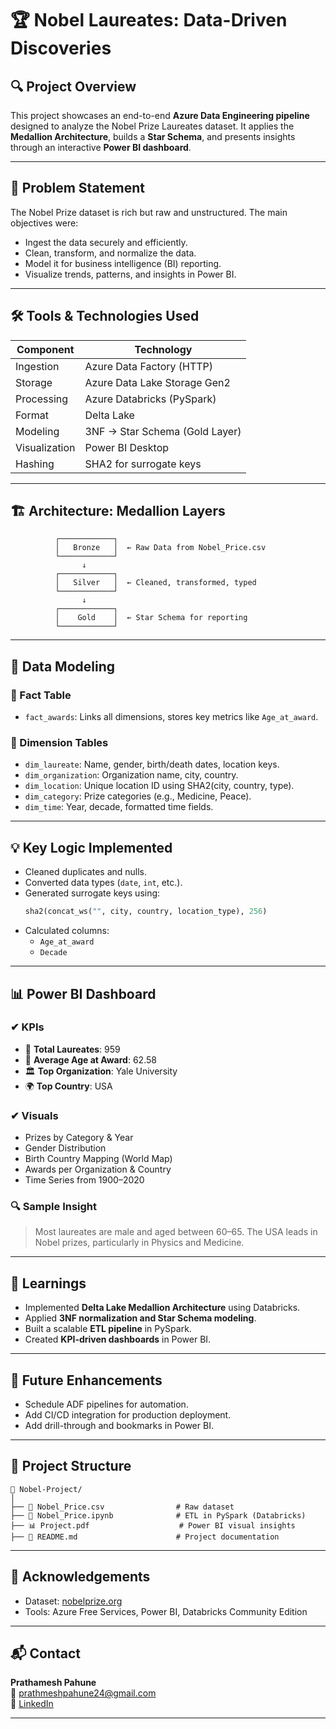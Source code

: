 
# 🏆 Nobel Laureates: Data-Driven Discoveries

## 🔍 Project Overview

This project showcases an end-to-end **Azure Data Engineering pipeline** designed to analyze the Nobel Prize Laureates dataset. It applies the **Medallion Architecture**, builds a **Star Schema**, and presents insights through an interactive **Power BI dashboard**.

---

## 📌 Problem Statement

The Nobel Prize dataset is rich but raw and unstructured. The main objectives were:
- Ingest the data securely and efficiently.
- Clean, transform, and normalize the data.
- Model it for business intelligence (BI) reporting.
- Visualize trends, patterns, and insights in Power BI.

---

## 🛠️ Tools & Technologies Used

| Component             | Technology                      |
|----------------------|----------------------------------|
| Ingestion            | Azure Data Factory (HTTP)       |
| Storage              | Azure Data Lake Storage Gen2    |
| Processing           | Azure Databricks (PySpark)      |
| Format               | Delta Lake                      |
| Modeling             | 3NF → Star Schema (Gold Layer)  |
| Visualization        | Power BI Desktop                |
| Hashing              | SHA2 for surrogate keys         |

---

## 🏗️ Architecture: Medallion Layers

```text
          ┌────────────┐
          │   Bronze   │  ← Raw Data from Nobel_Price.csv
          └────────────┘
                ↓
          ┌────────────┐
          │   Silver   │  ← Cleaned, transformed, typed
          └────────────┘
                ↓
          ┌────────────┐
          │    Gold    │  ← Star Schema for reporting
          └────────────┘
```

---

## 🧱 Data Modeling

### 🔹 Fact Table
- `fact_awards`: Links all dimensions, stores key metrics like `Age_at_award`.

### 🔹 Dimension Tables
- `dim_laureate`: Name, gender, birth/death dates, location keys.
- `dim_organization`: Organization name, city, country.
- `dim_location`: Unique location ID using SHA2(city, country, type).
- `dim_category`: Prize categories (e.g., Medicine, Peace).
- `dim_time`: Year, decade, formatted time fields.

---

## 💡 Key Logic Implemented

- Cleaned duplicates and nulls.
- Converted data types (`date`, `int`, etc.).
- Generated surrogate keys using:
  ```python
  sha2(concat_ws("", city, country, location_type), 256)
  ```
- Calculated columns:
  - `Age_at_award`
  - `Decade`

---

## 📊 Power BI Dashboard

### ✔ KPIs
- 🎯 **Total Laureates**: 959  
- 🧓 **Average Age at Award**: 62.58  
- 🏛️ **Top Organization**: Yale University  
- 🌍 **Top Country**: USA  

### ✔ Visuals
- Prizes by Category & Year
- Gender Distribution
- Birth Country Mapping (World Map)
- Awards per Organization & Country
- Time Series from 1900–2020

### 🔍 Sample Insight
> Most laureates are male and aged between 60–65. The USA leads in Nobel prizes, particularly in Physics and Medicine.

---

## 🧠 Learnings

- Implemented **Delta Lake Medallion Architecture** using Databricks.
- Applied **3NF normalization and Star Schema modeling**.
- Built a scalable **ETL pipeline** in PySpark.
- Created **KPI-driven dashboards** in Power BI.

---

## 🚀 Future Enhancements

- Schedule ADF pipelines for automation.
- Add CI/CD integration for production deployment.
- Add drill-through and bookmarks in Power BI.

---

## 📂 Project Structure

```
📁 Nobel-Project/
│
├── 📄 Nobel_Price.csv                # Raw dataset
├── 📒 Nobel_Price.ipynb              # ETL in PySpark (Databricks)
├── 📊 Project.pdf                    # Power BI visual insights
├── 📄 README.md                      # Project documentation
```

---

## 🙏 Acknowledgements

- Dataset: [nobelprize.org](https://www.nobelprize.org/)
- Tools: Azure Free Services, Power BI, Databricks Community Edition

---

## 📬 Contact

**Prathamesh Pahune**  
📧 prathmeshpahune24@gmail.com  
💼 [LinkedIn](https://linkedin.com/in/prathameshpahune) 

---
